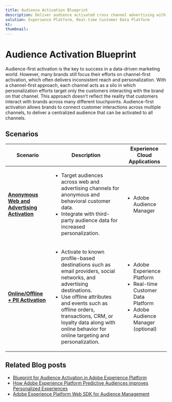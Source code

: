 ```yaml
---
title: Audience Activation Blueprint
description: Deliver audience activated cross channel advertising with Real-time Customer Data Platform​.
solution: Experience Platform, Real-time Customer Data Platform
kt: 
thumbnail: 
---
```


# Audience Activation Blueprint

Audience-first activation is the key to success in a data-driven marketing world. However, many brands still focus their efforts on channel-first activation, which often delivers inconsistent reach and personalization. With a channel-first approach, each channel acts as a silo in which personalization efforts target only the customers interacting with the brand on that channel. This approach doesn’t reflect the reality that customers interact with brands across many different touchpoints. Audience-first activation allows brands to connect customer interactions across multiple channels, to deliver a centralized audience that can be activated to all channels.

## Scenarios

| Scenario | Description| Experience Cloud Applications|
|---|---|---|
| **[Anonymous Web and Advertising Activation](anonymous.md)** | <ul><li>Target audiences across web and advertising channels for anonymous and behavioral customer data.</li><li>Integrate with third-party audience data for increased personalization.</li></ul>                                                                                         | <ul><li>Adobe Audience Manager</li></ul>                                               |
| **[Online/Offline + PII Activation](online-offline.md)**        | <ul><li>Activate to known profile-based destinations such as email providers, social networks, and advertising destinations. </li><li>Use offline attributes and events such as offline orders, transactions, CRM, or loyalty data along with online behavior for online targeting and personalization.</li></ul> | <ul><li>Adobe Experience Platform</li><li> Real-time Customer Data Platform</li><li>Adobe Audience Manager (optional)</li></ul> |

## Related Blog posts

* [Blueprint for Audience Activation in Adobe Experience Platform](https://medium.com/adobetech/a-blueprint-for-audience-activation-in-adobe-experience-platform-b2b30fae90fd)
* [How Adobe Experience Platform Predictive Audiences improves Personalized Experiences](https://medium.com/adobetech/how-adobe-experience-platform-predictive-audiences-improves-personalized-experiences-1f75a60cb7a3)
* [Adobe Experience Platform Web SDK for Audience Management](https://medium.com/adobetech/adobe-experience-platform-web-sdk-for-audience-management-751fa6d063bc)